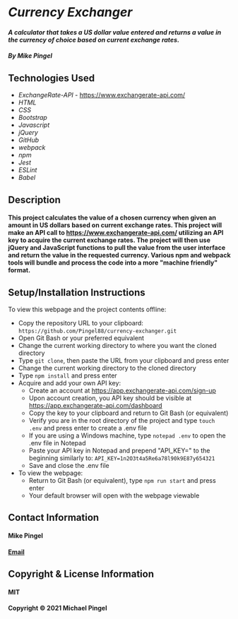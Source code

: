 # _Currency Exchanger_
#### _A calculator that takes a US dollar value entered and returns a value in the currency of choice based on current exchange rates._
#### _By Mike Pingel_
## Technologies Used
* _ExchangeRate-API_ - https://www.exchangerate-api.com/
* _HTML_
* _CSS_
* _Bootstrap_
* _Javascript_
* _jQuery_
* _GitHub_
* _webpack_
* _npm_
* _Jest_
* _ESLint_
* _Babel_

## Description
#### This project calculates the value of a chosen currency when given an amount in US dollars based on current exchange rates. This project will make an API call to https://www.exchangerate-api.com/ utilizing an API key to acquire the current exchange rates. The project will then use jQuery and JavaScript functions to pull the value from the user interface and return the value in the requested currency. Various npm and webpack tools will bundle and process the code into a more "machine friendly" format.

## Setup/Installation Instructions
To view this webpage and the project contents offline:
* Copy the repository URL to your clipboard: `https://github.com/Pingel88/currency-exchanger.git`
* Open Git Bash or your preferred equivalent
* Change the current working directory to where you want the cloned directory
* Type `git clone`, then paste the URL from your clipboard and press enter
* Change the current working directory to the cloned directory
* Type `npm install` and press enter
* Acquire and add your own API key:
  * Create an account at https://app.exchangerate-api.com/sign-up
  * Upon account creation, you API key should be visible at https://app.exchangerate-api.com/dashboard
  * Copy the key to your clipboard and return to Git Bash (or equivalent)
  * Verify you are in the root directory of the project and type `touch .env` and press enter to create a .env file
  * If you are using a Windows machine, type `notepad .env` to open the .env file in Notepad
  * Paste your API key in Notepad and prepend "API_KEY=" to the beginning similarly to: `API_KEY=1n2O3t4a5Re6a78l90k9E87y654321`
  * Save and close the .env file
* To view the webpage:
  * Return to Git Bash (or equivalent), type `npm run start` and press enter
  * Your default browser will open with the webpage viewable
  
## Contact Information
#### Mike Pingel
#### [Email](mailto:mdpingel@gmail.com?subject=[GitHub]Epicodus%20Project%20-%20Currency%20Exchanger)
## Copyright & License Information
#### MIT
#### Copyright &copy; 2021 Michael Pingel